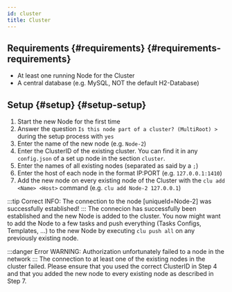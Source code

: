 ```yaml
---
id: cluster
title: Cluster
---
```


## Requirements {#requirements} {#requirements-requirements}

- At least one running Node for the Cluster
- A central database (e.g. MySQL, NOT the default H2-Database)

## Setup {#setup} {#setup-setup}

1. Start the new Node for the first time
2. Answer the question `Is this node part of a cluster? (MultiRoot) >` during the setup process with `yes`
3. Enter the name of the new node (e.g. `Node-2`)
4. Enter the ClusterID of the existing cluster. You can find it in any `config.json` of a set up node in the section `cluster`.
5. Enter the names of all existing nodes (separated as said by a `;`)
6. Enter the host of each node in the format IP:PORT (e.g. `127.0.0.1:1410`)
7. Add the new node on every existing node of the Cluster with the `clu add <Name> <Host>` command (e.g. `clu add Node-2 127.0.0.1`)

:::tip Correct
INFO: The connection to the node [uniqueId=Node-2] was successfully established!
:::
The connecion has successfully been established and the new Node is added to the cluster.
You now might want to add the Node to a few tasks and push everything (Tasks Configs, Templates, ...) to the new Node by executing `clu push all` on any previously existing node.

:::danger Error
WARNING: Authorization unfortunately failed to a node in the network
:::
The connection to at least one of the existing nodes in the cluster failed.
Please ensure that you used the correct ClusterID in Step 4 and that you added the new node to every existing node as described in Step 7.
